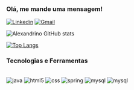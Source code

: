 ### Olá, me mande uma mensagem!

[![Linkedin](	https://img.shields.io/badge/LinkedIn-0077B5?style=for-the-badge&logo=linkedin&logoColor=white)](https://www.linkedin.com/in/lucas-alexandrino-1a99781a2/)
[![Gmail](https://img.shields.io/badge/Gmail-D14836?style=for-the-badge&logo=gmail&logoColor=white)](mailto:lucas.alexcontato@gmail.com)

![Alexandrino GitHub stats](https://github-readme-stats.vercel.app/api?username=lucas-alexandrino&show_icons=true&theme=radical)

[![Top Langs](https://github-readme-stats.vercel.app/api/top-langs/?username=lucas-alexandrino&hide_progress=true)](https://github.com/anuraghazra/github-readme-stats)

### Tecnologias e Ferramentas
<div style ="display: inline_block"><br>
<img alling = "center" alt="java" src="https://img.shields.io/badge/Java-ED8B00?style=for-the-badge&logo=openjdk&logoColor=white" /> 
<img alling = "center" alt="html5" src="https://img.shields.io/badge/HTML5-E34F26?style=for-the-badge&logo=html5&logoColor=white" /> 
<img alling = "center" alt="css" src="https://img.shields.io/badge/CSS-239120?&style=for-the-badge&logo=css3&logoColor=white" /> 
<img alling = "center" alt="spring" src="https://img.shields.io/badge/Spring-6DB33F?style=for-the-badge&logo=spring&logoColor=white" /> 
<img alling = "center" alt="mysql" src="https://img.shields.io/badge/MySQL-005C84?style=for-the-badge&logo=mysql&logoColor=white" /> 
<img alling = "center" alt="mysql" src="https://img.shields.io/badge/React-20232A?style=for-the-badge&logo=react&logoColor=61DAFB" /> 
</div>
